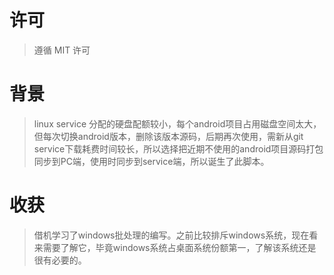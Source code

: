 # 许可
> 遵循 MIT 许可

# 背景
> linux service 分配的硬盘配额较小，每个android项目占用磁盘空间太大，但每次切换android版本，删除该版本源码，后期再次使用，需新从git service下载耗费时间较长，所以选择把近期不使用的android项目源码打包同步到PC端，使用时同步到service端，所以诞生了此脚本。

# 收获
> 借机学习了windows批处理的编写。之前比较排斥windows系统，现在看来需要了解它，毕竟windows系统占桌面系统份额第一，了解该系统还是很有必要的。


